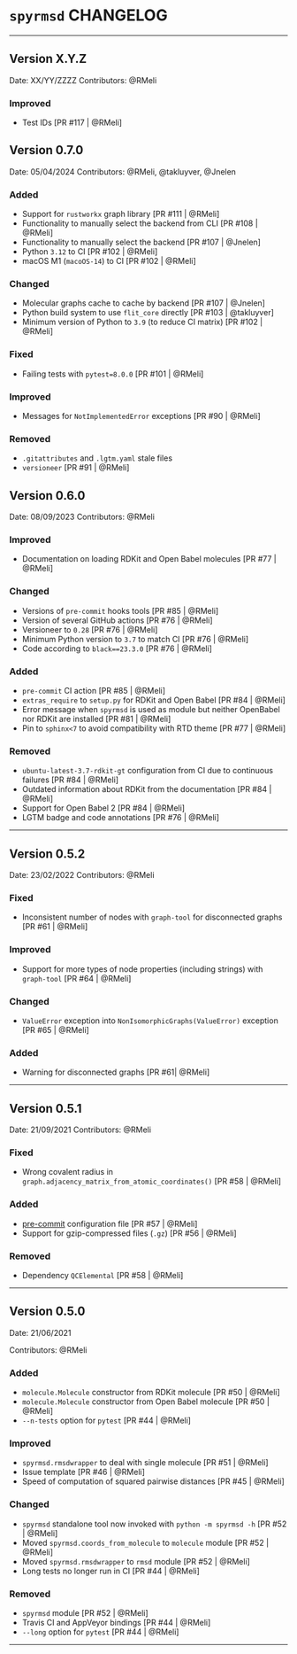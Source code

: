 
# `spyrmsd` CHANGELOG

------------------------------------------------------------------------------

## Version X.Y.Z

Date:            XX/YY/ZZZZ
Contributors:    @RMeli

### Improved

* Test IDs [PR #117 | @RMeli]

## Version 0.7.0

Date:            05/04/2024
Contributors:    @RMeli, @takluyver, @Jnelen

### Added

* Support for `rustworkx` graph library [PR #111 | @RMeli]
* Functionality to manually select the backend from CLI [PR #108 | @RMeli]
* Functionality to manually select the backend [PR  #107 | @Jnelen]
* Python `3.12` to CI [PR  #102 | @RMeli]
* macOS M1 (`macoOS-14`) to CI [PR  #102 | @RMeli]

### Changed

* Molecular graphs cache to cache by backend [PR  #107 | @Jnelen]
* Python build system to use `flit_core` directly [PR #103 | @takluyver]
* Minimum version of Python to `3.9` (to reduce CI matrix) [PR  #102 | @RMeli]

### Fixed

* Failing tests with `pytest=8.0.0` [PR #101 | @RMeli]

### Improved

* Messages for `NotImplementedError` exceptions [PR #90 | @RMeli]

### Removed

* `.gitattributes` and `.lgtm.yaml` stale files
* `versioneer` [PR #91 | @RMeli]

## Version 0.6.0

Date:            08/09/2023
Contributors:    @RMeli

### Improved

* Documentation on loading RDKit and Open Babel molecules [PR #77 | @RMeli]

### Changed

* Versions of `pre-commit` hooks tools [PR #85 | @RMeli]
* Version of several GitHub actions [PR #76 | @RMeli]
* Versioneer to `0.28` [PR #76 | @RMeli]
* Minimum Python version to `3.7` to match CI [PR #76 | @RMeli]
* Code according to `black==23.3.0` [PR #76 | @RMeli]

### Added

* `pre-commit` CI action [PR #85 | @RMeli]
* `extras_require` to `setup.py` for RDKit and Open Babel [PR #84 | @RMeli]
* Error message when `spyrmsd` is used as module but neither OpenBabel nor RDKit are installed [PR #81 | @RMeli]
* Pin to `sphinx<7` to avoid compatibility with RTD theme [PR #77 | @RMeli]

### Removed

* `ubuntu-latest-3.7-rdkit-gt` configuration from CI due to continuous failures [PR #84 | @RMeli]
* Outdated information about RDKit from the documentation [PR #84 | @RMeli]
* Support for Open Babel 2 [PR #84 | @RMeli]
* LGTM badge and code annotations [PR #76 | @RMeli]

------------------------------------------------------------------------------

## Version 0.5.2

Date:            23/02/2022
Contributors:    @RMeli

### Fixed

* Inconsistent number of nodes with `graph-tool` for disconnected graphs [PR #61 | @RMeli]

### Improved

* Support for more types of node properties (including strings) with `graph-tool` [PR #64 | @RMeli]

### Changed

* `ValueError` exception into `NonIsomorphicGraphs(ValueError)` exception [PR #65 | @RMeli]

### Added

* Warning for disconnected graphs [PR #61| @RMeli]

------------------------------------------------------------------------------

## Version 0.5.1

Date:            21/09/2021
Contributors:    @RMeli

### Fixed

* Wrong covalent radius in `graph.adjacency_matrix_from_atomic_coordinates()` [PR #58 | @RMeli]

### Added

* [pre-commit](https://pre-commit.com/) configuration file [PR #57 | @RMeli]
* Support for gzip-compressed files (`.gz`) [PR #56 | @RMeli]

### Removed

* Dependency `QCElemental` [PR #58 | @RMeli]

------------------------------------------------------------------------------

## Version 0.5.0

Date:            21/06/2021

Contributors:    @RMeli

### Added

* `molecule.Molecule` constructor from RDKit molecule [PR #50 | @RMeli]
* `molecule.Molecule` constructor from Open Babel molecule [PR #50 | @RMeli]
* `--n-tests` option for `pytest` [PR #44 | @RMeli]

### Improved

* `spyrmsd.rmsdwrapper` to deal with single molecule [PR #51 | @RMeli]
* Issue template [PR #46 | @RMeli]
* Speed of computation of squared pairwise distances [PR #45 | @RMeli]

### Changed

* `spyrmsd` standalone tool now invoked with `python -m spyrmsd -h` [PR #52 | @RMeli]
* Moved `spyrmsd.coords_from_molecule` to `molecule` module [PR #52 | @RMeli]
* Moved `spyrmsd.rmsdwrapper` to `rmsd` module [PR #52 | @RMeli]
* Long tests no longer run in CI [PR #44 | @RMeli]

### Removed

* `spyrmsd` module [PR #52 | @RMeli]
* Travis CI and AppVeyor bindings [PR #44 | @RMeli]
* `--long` option for `pytest` [PR #44 | @RMeli]

------------------------------------------------------------------------------

